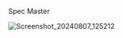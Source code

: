 Spec Master

![Screenshot_20240807_125212](https://github.com/user-attachments/assets/9996dcda-97b8-48c7-a574-dc87f9937e35)
